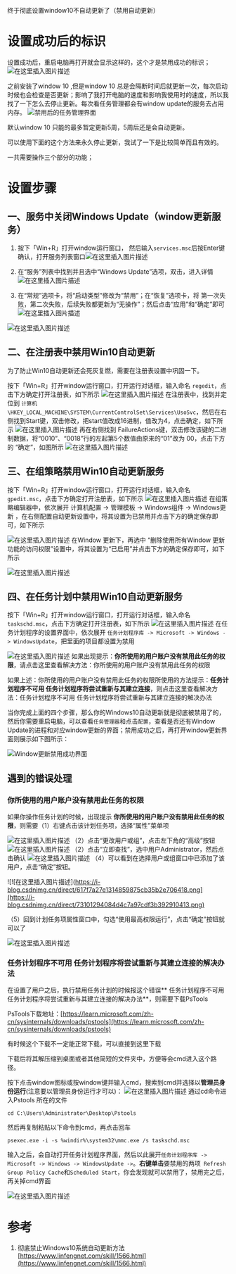 

终于彻底设置window10不自动更新了（禁用自动更新）


# 设置成功后的标识
设置成功后，重启电脑再打开就会显示这样的，这个才是禁用成功的标识；
![在这里插入图片描述](https://i-blog.csdnimg.cn/direct/7a68eb81227d4a6384f4a96f9ae3866d.png)


之前安装了window 10 ,但是window 10 总是会隔断时间后就更新一次，每次启动时候也会检查是否更新；影响了我打开电脑的速度和影响我使用时的速度，所以我找了一下怎么去停止更新。每次看任务管理都会有window update的服务去占用内存。
![禁用后的任务管理界面](https://i-blog.csdnimg.cn/direct/cd96f03a350b423c95f0a3d74f55ee28.png)


默认window 10 只能的最多暂定更新5周，5周后还是会自动更新。

可以使用下面的这个方法来永久停止更新，我试了一下是比较简单而且有效的。

一共需要操作三个部分的功能；



# 设置步骤
## 一、服务中关闭Windows Update（window更新服务）


 1. 按下「Win+R」打开window运行窗口， 然后输入`services.msc`后按Enter键确认，打开服务列表窗口![在这里插入图片描述](https://i-blog.csdnimg.cn/direct/59fb3030359a45719c46a5760c4fe1be.png)


2. 在“服务”列表中找到并且选中“Windows Update”选项，双击，进入详情
 ![在这里插入图片描述](https://i-blog.csdnimg.cn/direct/d2503eb9490c43a789a3b2024c933ffc.png)


3. 在“常规”选项卡，将“启动类型”修改为“禁用”；在“恢复”选项卡，将 第一次失败，第二次失败，后续失败都更新为“无操作”；然后点击“应用”和“确定”即可
![在这里插入图片描述](https://i-blog.csdnimg.cn/direct/70332b0a888d4c95a75f5c7dd67451cc.png)  

![在这里插入图片描述](https://i-blog.csdnimg.cn/direct/3af4be54eeea44b3822c09a8ddf57c4e.png)

## 二、在注册表中禁用Win10自动更新

为了防止Win10自动更新还会死灰复燃，需要在注册表设置中巩固一下。

按下「Win+R」打开window运行窗口，打开运行对话框，输入命名 `regedit`，点击下方确定打开注册表，如下所示
![在这里插入图片描述](https://i-blog.csdnimg.cn/direct/0005fbf84b2f46de862b026df8cd7276.png)
在注册表中，找到并定位到 `计算机\HKEY_LOCAL_MACHINE\SYSTEM\CurrentControlSet\Services\UsoSvc`，然后在右侧找到Start键，双击修改，把start值改成16进制，值改为4，点击确定，如下所示
![在这里插入图片描述](https://i-blog.csdnimg.cn/direct/b80d3469d9524799b1b44ab465c5dada.png)
再在右侧找到 FailureActions键，双击修改该键的二进制数据，将“0010”、“0018”行的左起第5个数值由原来的“01”改为 00，点击下方的 “确定”，如图所示
![在这里插入图片描述](https://i-blog.csdnimg.cn/direct/483d401ed2c14c019337d546d2799c13.png)

## 三、在组策略禁用Win10自动更新服务

按下「Win+R」打开window运行窗口，打开运行对话框，输入命名 `gpedit.msc`，点击下方确定打开注册表，如下所示
![在这里插入图片描述](https://i-blog.csdnimg.cn/direct/567f5c9c61f04b4ca9450f16962f2b1c.png)
在组策略编辑器中，依次展开 计算机配置 -> 管理模板 -> Windows组件 -> Windows更新 ，在右侧配置自动更新设置中，将其设置为已禁用并点击下方的确定保存即可，如下所示

![在这里插入图片描述](https://i-blog.csdnimg.cn/direct/2c187f1512da468e99d61651af262610.png)
在Window 更新下，再选中 “删除使用所有Window 更新功能的访问权限”设置中，将其设置为“已启用”并点击下方的确定保存即可，如下所示

![在这里插入图片描述](https://i-blog.csdnimg.cn/direct/a3610a1a7ba74887b7f7339698903136.png)

## 四、在任务计划中禁用Win10自动更新服务
按下「Win+R」打开window运行窗口，打开运行对话框，输入命名 `taskschd.msc`，点击下方确定打开注册表，如下所示
![在这里插入图片描述](https://i-blog.csdnimg.cn/direct/d2dabf3f4b994060961103e0682e290e.png)
在任务计划程序的设置界面中，依次展开 `任务计划程序库 -> Microsoft -> Windows -> WindowsUpdate`，把里面的项目都设置为禁用

![在这里插入图片描述](https://i-blog.csdnimg.cn/direct/44818703dcfa48b1b83eb78f15584910.png)
如果出现提示：**你所使用的用户账户没有禁用此任务的权限**，请点击这里查看解决方法：你所使用的用户账户没有禁用此任务的权限

如果上述：你所使用的用户账户没有禁用此任务的权限所使用的方法提示：**任务计划程序不可用 任务计划程序将尝试重新与其建立连接**，则点击这里查看解决方法：任务计划程序不可用 任务计划程序将尝试重新与其建立连接的解决办法

当你完成上面的四个步骤，那么你的Windows10自动更新就是彻底被禁用了的，然后你需要重启电脑，可以查看`任务管理器`和点击`配置`，查看是否还有Window Update的进程和对应window更新的界面；禁用成功之后，再打开window更新界面则展示如下图所示：

![Window更新禁用成功界面](https://i-blog.csdnimg.cn/direct/2e81cddcea964a27b42f2ce299ff9cba.png)

## 遇到的错误处理

### 你所使用的用户账户没有禁用此任务的权限
如果你操作任务计划的时候，出现提示 **你所使用的用户账户没有禁用此任务的权限**，则需要（1）右键点击该计划任务项，选择“属性”菜单项

![在这里插入图片描述](https://i-blog.csdnimg.cn/direct/64f00a50d21a46b2a45fc8f2e89cc7de.png)
（2）点击“更改用户或组”，点击左下角的“高级”按钮
![在这里插入图片描述](https://i-blog.csdnimg.cn/direct/38219e2323f14ccc94ec9339f3a915b7.png)
（2）点击“立即查找”，选中用户Administrator，然后点击确认
![在这里插入图片描述](https://i-blog.csdnimg.cn/direct/1533763a8b894f89a87643c08d8a948d.png)
（4）可以看到在选择用户或组窗口中已添加了该用户，点击“确定”按钮。

![!\[在这里插入图片描述\](https://i-blog.csdnimg.cn/direct/617f7a27e1314859875cb35b2e706418.png](https://i-blog.csdnimg.cn/direct/73101294084d4c7a97cdf3b392910413.png)

（5）回到计划任务项属性窗口中，勾选“使用最高权限运行”，点击“确定”按钮就可以了

![在这里插入图片描述](https://i-blog.csdnimg.cn/direct/09159d1670014b8187359752bec138a8.png)
### 任务计划程序不可用 任务计划程序将尝试重新与其建立连接的解决办法
在设置了用户之后，执行禁用任务计划的时候报这个错误** 任务计划程序不可用 任务计划程序将尝试重新与其建立连接的解决办法**，则需要下载PsTools

PsTools下载地址：[https://learn.microsoft.com/zh-cn/sysinternals/downloads/pstools](https://learn.microsoft.com/zh-cn/sysinternals/downloads/pstools)

有时候这个下载不一定能正常下载，可以直接到这里下载 

下载后将其解压缩到桌面或者其他简短的文件夹中，方便等会cmd进入这个路径。


按下点击window图标或按window键并输入cmd，搜索到cmd并选择以**管理员身份运行**(注意要以管理员身份运行才可以)：
![在这里插入图片描述](https://i-blog.csdnimg.cn/direct/b510f1bca4b649da858de056b4559cab.png)
通过cd命令进入Pstools 所在的文件
```shell
cd C:\Users\Administrator\Desktop\Pstools
```
然后再复制粘贴以下命令到cmd，再点击回车
```shell
psexec.exe -i -s %windir%\system32\mmc.exe /s taskschd.msc
```
输入之后，会自动打开任务计划程序界面，然后以此展开`任务计划程序库 -> Microsoft -> Windows -> WindowsUpdate ->`。**右键单击**要禁用的两项` Refresh Group Policy Cache`和`Scheduled Start`，你会发现就可以禁用了，禁用完之后，再关掉cmd界面

![在这里插入图片描述](https://i-blog.csdnimg.cn/direct/605a6476ec7d4524b3e1f3939a7291e0.png)

# 参考 
1. 彻底禁止Windows10系统自动更新方法 [https://www.linfengnet.com/skill/1566.html](https://www.linfengnet.com/skill/1566.html)
